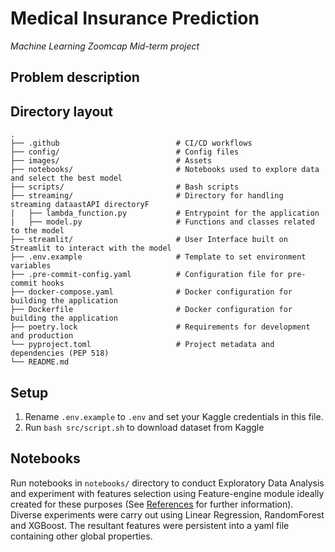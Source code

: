 # Medical Insurance Prediction
*Machine Learning Zoomcap Mid-term project*

## Problem description


## Directory layout
```
.
├── .github                          # CI/CD workflows
├── config/                          # Config files
├── images/                          # Assets
├── notebooks/                       # Notebooks used to explore data and select the best model
├── scripts/                         # Bash scripts
├── streaming/                       # Directory for handling streaming dataastAPI directoryF
|   ├── lambda_function.py           # Entrypoint for the application
|   ├── model.py                     # Functions and classes related to the model
├── streamlit/                       # User Interface built on Streamlit to interact with the model
├── .env.example                     # Template to set environment variables
├── .pre-commit-config.yaml          # Configuration file for pre-commit hooks
├── docker-compose.yaml              # Docker configuration for building the application
├── Dockerfile                       # Docker configuration for building the application
├── poetry.lock                      # Requirements for development and production
└── pyproject.toml                   # Project metadata and dependencies (PEP 518)
└── README.md
```

## Setup

1. Rename `.env.example` to `.env` and set your Kaggle credentials in this file.
2. Run `bash src/script.sh` to download dataset from Kaggle


## Notebooks

Run notebooks in `notebooks/` directory to conduct Exploratory Data Analysis and experiment with features selection using Feature-engine module ideally created for these purposes (See [References](#references) for further information). Diverse experiments were carry out using Linear Regression, RandomForest and XGBoost. The resultant features were persistent into a yaml file containing other global properties.

